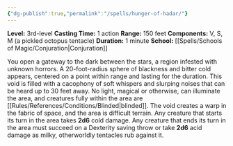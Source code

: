 ```yaml
---
{"dg-publish":true,"permalink":"/spells/hunger-of-hadar/"}
---
```


**Level:** 3rd-level
**Casting Time:** 1 action
**Range:** 150 feet
**Components:** V, S, M (a pickled octopus tentacle)
**Duration:** 1 minute
**School:** [[Spells/Schools of Magic/Conjuration\|Conjuration]]

You open a gateway to the dark between the stars, a region infested with unknown horrors. A 20-foot-radius sphere of blackness and bitter cold appears, centered on a point within range and lasting for the duration. This void is filled with a cacophony of soft whispers and slurping noises that can be heard up to 30 feet away. No light, magical or otherwise, can illuminate the area, and creatures fully within the area are [[Rules/References/Conditions/Blinded\|blinded]].
The void creates a warp in the fabric of space, and the area is difficult terrain. Any creature that starts its turn in the area takes **2d6** cold damage. Any creature that ends its turn in the area must succeed on a Dexterity saving throw or take **2d6** acid damage as milky, otherworldly tentacles rub against it.